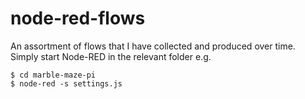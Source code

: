 # node-red-flows
An assortment of flows that I have collected and produced over time. Simply start Node-RED in the relevant folder e.g.
```
$ cd marble-maze-pi
$ node-red -s settings.js
```
